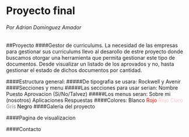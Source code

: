 # Proyecto final

###### Por Adrian Dominguez Amador


##Proyecto
####Gestor de curriculums.
La necesidad de las empresas para gestionar sus curriculums llevo al desarollo de estre proyecto donde buscamos otorgar una herramienta 
que permita gestionar este tipo de documentos. Desde visualizar un listado de los aprovados y no, hasta gestionar el estado de dichos documentos por cantidad.

####Estructura general:
#####De tipografia se usara: 
Rockwell y Avenir
####Secciones y menu
#####Las secciones para usar serian:
Nombre
Puesto
Aprovacion (Si/No/Talvez)
#####Los menus seran:
Sobre mi (nosotros)
Aplicaciones
Respuestas
####Colores:
Blanco
<span style="color:red">Rojo</span>
<span style="color:pink">Rojo Claro</span>
<span style="color:Gray">Gris</span>
<span style="color:black">Negro</span>
####Galeria del proyecto

####Pagina de visualizacion

####Contacto